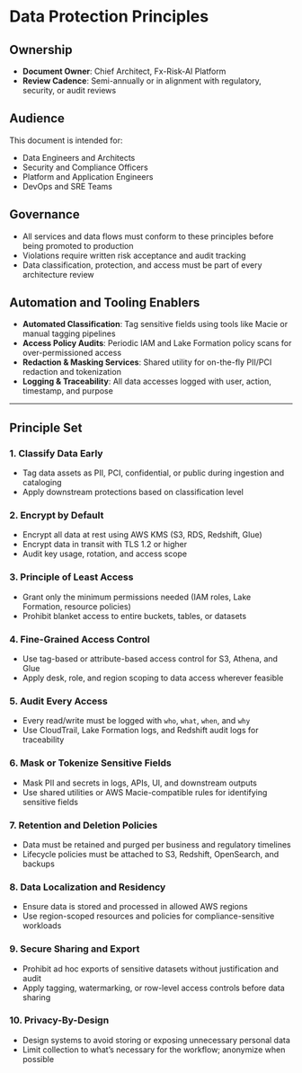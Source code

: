 # Data Protection Principles

## Ownership

- **Document Owner**: Chief Architect, Fx-Risk-AI Platform
- **Review Cadence**: Semi-annually or in alignment with regulatory, security, or audit reviews

## Audience

This document is intended for:

- Data Engineers and Architects  
- Security and Compliance Officers  
- Platform and Application Engineers  
- DevOps and SRE Teams

## Governance

- All services and data flows must conform to these principles before being promoted to production  
- Violations require written risk acceptance and audit tracking  
- Data classification, protection, and access must be part of every architecture review

## Automation and Tooling Enablers

- **Automated Classification**: Tag sensitive fields using tools like Macie or manual tagging pipelines  
- **Access Policy Audits**: Periodic IAM and Lake Formation policy scans for over-permissioned access  
- **Redaction & Masking Services**: Shared utility for on-the-fly PII/PCI redaction and tokenization  
- **Logging & Traceability**: All data accesses logged with user, action, timestamp, and purpose

---

## Principle Set

### 1. Classify Data Early

- Tag data assets as PII, PCI, confidential, or public during ingestion and cataloging  
- Apply downstream protections based on classification level

### 2. Encrypt by Default

- Encrypt all data at rest using AWS KMS (S3, RDS, Redshift, Glue)  
- Encrypt data in transit with TLS 1.2 or higher  
- Audit key usage, rotation, and access scope

### 3. Principle of Least Access

- Grant only the minimum permissions needed (IAM roles, Lake Formation, resource policies)  
- Prohibit blanket access to entire buckets, tables, or datasets

### 4. Fine-Grained Access Control

- Use tag-based or attribute-based access control for S3, Athena, and Glue  
- Apply desk, role, and region scoping to data access wherever feasible

### 5. Audit Every Access

- Every read/write must be logged with `who`, `what`, `when`, and `why`  
- Use CloudTrail, Lake Formation logs, and Redshift audit logs for traceability

### 6. Mask or Tokenize Sensitive Fields

- Mask PII and secrets in logs, APIs, UI, and downstream outputs  
- Use shared utilities or AWS Macie-compatible rules for identifying sensitive fields

### 7. Retention and Deletion Policies

- Data must be retained and purged per business and regulatory timelines  
- Lifecycle policies must be attached to S3, Redshift, OpenSearch, and backups

### 8. Data Localization and Residency

- Ensure data is stored and processed in allowed AWS regions  
- Use region-scoped resources and policies for compliance-sensitive workloads

### 9. Secure Sharing and Export

- Prohibit ad hoc exports of sensitive datasets without justification and audit  
- Apply tagging, watermarking, or row-level access controls before data sharing

### 10. Privacy-By-Design

- Design systems to avoid storing or exposing unnecessary personal data  
- Limit collection to what’s necessary for the workflow; anonymize when possible

